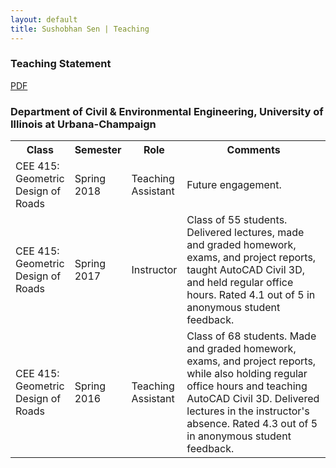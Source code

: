 ```yaml
---
layout: default
title: Sushobhan Sen | Teaching
---
```


<div class="container">
	<div class="row">
		<div class="col-md-3 banner-custom">
			<h3 class="banner-title">Teaching Statement</h3>
			<a href="https://github.com/sushobhansen/Statements/blob/master/Teaching-Statement/sushobhan-sen-teaching-statement.pdf" target="_blank" class="banner-button">PDF</a>
		</div><!--card-block-->
	</div><!--row-->
</div><!--container-->

### Department of Civil & Environmental Engineering, University of Illinois at Urbana-Champaign
<table class="table table-striped table-hover">
	<tr>
		<th>Class</th>
		<th>Semester</th>
		<th>Role</th>
		<th>Comments</th>
	</tr>
	<tr>
		<td>CEE 415: Geometric Design of Roads</td>
		<td>Spring 2018</td>
		<td>Teaching Assistant</td>
		<td style="width:50%;">Future engagement.</td>
	</tr>
	<tr>
		<td>CEE 415: Geometric Design of Roads</td>
		<td>Spring 2017</td>
		<td>Instructor</td>
		<td style="width:50%;">Class of 55 students. Delivered lectures, made and graded homework, exams, and project reports, taught AutoCAD Civil 3D, and held regular office hours. Rated 4.1 out of 5 in anonymous student feedback.</td>
	</tr>
	<tr>
		<td>CEE 415: Geometric Design of Roads</td>
		<td>Spring 2016</td>
		<td>Teaching Assistant</td>
		<td style="width:50%;">Class of 68 students. Made and graded homework, exams, and project reports, while also holding regular office hours and teaching AutoCAD Civil 3D. Delivered lectures in the instructor's absence. Rated 4.3 out of 5 in anonymous student feedback.</td>
	</tr>
</table>
